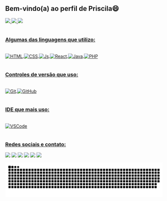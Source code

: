 ## Bem-vindo(a) ao perfil de Priscila😄

<div>
  <a href="https://github.com/priscila199">
  <img height="180em" src="https://github-readme-stats.vercel.app/api?username=priscila199&show_icons=true&theme=material-palenight&include_all_commits=true&count_private=true"/>
  <img height="180em" src="https://github-readme-stats.vercel.app/api/top-langs/?username=priscila199&layout=compact&langs_count=6&theme=material-palenight"/>
  <img src="https://github-readme-stats.vercel.app/api/wakatime?username=@priscila199&layout=compact&theme=material-palenight"/>
</div>
  
  <br>
  
  ### Algumas das linguagens que utilizo:
  
<div style="display: inline_block"><br>
  <img align="center" alt="HTML" height="30" width="40" src="https://cdn.jsdelivr.net/gh/devicons/devicon/icons/html5/html5-original-wordmark.svg">
  <img align="center" alt="CSS" height="30" width="40" src="https://cdn.jsdelivr.net/gh/devicons/devicon/icons/css3/css3-original-wordmark.svg">
  <img align="center" alt="Js" height="30" width="40" src="https://cdn.jsdelivr.net/gh/devicons/devicon/icons/javascript/javascript-original.svg">
  <img align="center" alt="React" height="30" width="40" src="https://cdn.jsdelivr.net/gh/devicons/devicon/icons/react/react-original-wordmark.svg">
  <img align="center" alt="Java" height="30" width="40" src="https://cdn.jsdelivr.net/gh/devicons/devicon/icons/java/java-original-wordmark.svg">
  <img align="center" alt="PHP" height="30" width="40" src="https://cdn.jsdelivr.net/gh/devicons/devicon/icons/php/php-original.svg">
</div>
  
  <br>
  
  ### Controles de versão que uso:
  
<div style="display: inline_block"><br>
  <img align="center" alt="Git" height="30" width="40" src="https://cdn.jsdelivr.net/gh/devicons/devicon/icons/git/git-original-wordmark.svg">
  <img align="center" alt="GitHub" height="30" width="40" src="https://cdn.jsdelivr.net/gh/devicons/devicon/icons/github/github-original-wordmark.svg">
</div>
  
  <br>
  
  ### IDE que mais uso:
  
<div style="display: inline_block"><br>
  <img align="center" alt="VSCode" height="30" width="40" src="https://cdn.jsdelivr.net/gh/devicons/devicon/icons/vscode/vscode-original-wordmark.svg">
</div>
 
 <br>
 
  ### Redes sociais e contato:
 
<div> 
  <a href="https://www.linkedin.com/in/priscila016127238/" target="_blank"><img src="https://img.shields.io/badge/LinkedIn-232C52?style=for-the-badge&logo=linkedin&logoColor=white" target="_blank"></a>
  <a href="https://wa.me/5581992960024" target="_blank"><img src="https://img.shields.io/badge/WhatsApp-25D366?style=for-the-badge&logo=whatsapp&logoColor=white" target="_blank"></a>
  <a href = "mailto:primvjc@hotmail.com"><img src="https://img.shields.io/badge/Outlook-0078D4?style=for-the-badge&logo=microsoft-outlook&logoColor=white" target="_blank"></a>
  <a href="https://www.instagram.com/priscila_mariaf/" target="_blank"><img src="https://img.shields.io/badge/Instagram-%23E4405F.svg?style=for-the-badge&logo=Instagram&logoColor=white" target="_blank"></a>
  <a href="https://www.facebook.com/priscila.maria.7509/" target="_blank"><img src="https://img.shields.io/badge/Facebook-%231877F2.svg?style=for-the-badge&logo=Facebook&logoColor=white" target="_blank"></a>
  <a href="https://open.spotify.com/user/31mdydgddqae4brsiqxhoxs5w46a?si=246bfbe845244391" target="_blank"><img src="https://img.shields.io/badge/Spotify-1ED760?style=for-the-badge&logo=spotify&logoColor=white" target="_blank"></a>
 
  ![Snake animation](https://github.com/priscila199/priscila199/blob/output/github-contribution-grid-snake.svg)

</div>
